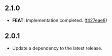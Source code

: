 ## 2.1.0

 - **FEAT**: Implementation completed. ([f427eae8](https://github.com/mathrunet/flutter_masamune/commit/f427eae8cc7c11fb365fe677e71489b28304b413))

## 2.0.1

 - Update a dependency to the latest release.

